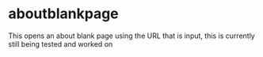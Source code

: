 # aboutblankpage
This opens an about blank page using the URL that is input, this is currently still being tested and worked on
